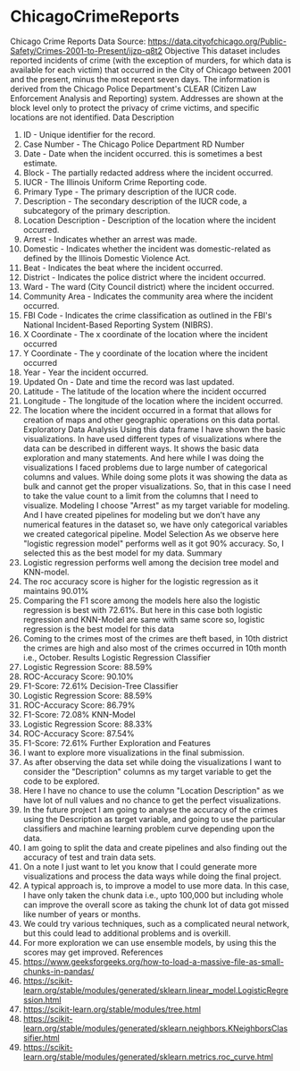 # ChicagoCrimeReports
Chicago Crime Reports
Data Source: https://data.cityofchicago.org/Public-Safety/Crimes-2001-to-Present/ijzp-q8t2
Objective
This dataset includes reported incidents of crime (with the exception of murders, for which data is 
available for each victim) that occurred in the City of Chicago between 2001 and the present, minus the 
most recent seven days. The information is derived from the Chicago Police Department's CLEAR (Citizen 
Law Enforcement Analysis and Reporting) system. Addresses are shown at the block level only to protect 
the privacy of crime victims, and specific locations are not identified.
Data Description
1. ID - Unique identifier for the record. 
2. Case Number - The Chicago Police Department RD Number
3. Date - Date when the incident occurred. this is sometimes a best estimate.
4. Block - The partially redacted address where the incident occurred.
5. IUCR - The Illinois Uniform Crime Reporting code.
6. Primary Type - The primary description of the IUCR code.
7. Description - The secondary description of the IUCR code, a subcategory of the primary description.
8. Location Description - Description of the location where the incident occurred.
9. Arrest - Indicates whether an arrest was made.
10. Domestic - Indicates whether the incident was domestic-related as defined by the Illinois Domestic 
Violence Act.
11. Beat - Indicates the beat where the incident occurred.
12. District - Indicates the police district where the incident occurred.
13. Ward - The ward (City Council district) where the incident occurred.
14. Community Area - Indicates the community area where the incident occurred.
15. FBI Code - Indicates the crime classification as outlined in the FBI's National Incident-Based 
Reporting System (NIBRS).
16. X Coordinate - The x coordinate of the location where the incident occurred
17. Y Coordinate - The y coordinate of the location where the incident occurred
18. Year - Year the incident occurred.
19. Updated On - Date and time the record was last updated.
20. Latitude - The latitude of the location where the incident occurred
21. Longitude - The longitude of the location where the incident occurred. 
22. The location where the incident occurred in a format that allows for creation of maps and other 
geographic operations on this data portal. 
Exploratory Data Analysis
Using this data frame I have shown the basic visualizations. In have used different types of visualizations
where the data can be described in different ways. It shows the basic data exploration and many 
statements. And here while I was doing the visualizations I faced problems due to large number of 
categorical columns and values. While doing some plots it was showing the data as bulk and cannot get 
the proper visualizations. So, that in this case I need to take the value count to a limit from the columns 
that I need to visualize.
Modeling
I choose "Arrest" as my target variable for modeling. And I have created pipelines for modeling but we 
don’t have any numerical features in the dataset so, we have only categorical variables we created 
categorical pipeline.
Model Selection
As we observe here "logistic regression model" performs well as it got 90% accuracy. So, I selected this 
as the best model for my data.
Summary
1. Logistic regression performs well among the decision tree model and KNN-model.
2. The roc accuracy score is higher for the logistic regression as it maintains 90.01% 
3. Comparing the F1 score among the models here also the logistic regression is best with 72.61%. But 
here in this case both logistic regression and KNN-Model are same with same score so, logistic 
regression is the best model for this data
4. Coming to the crimes most of the crimes are theft based, in 10th district the crimes are high and also 
most of the crimes occurred in 10th month i.e., October.
Results
Logistic Regression Classifier
1. Logistic Regression Score: 88.59%
2. ROC-Accuracy Score: 90.10%
3. F1-Score: 72.61%
Decision-Tree Classifier
1. Logistic Regression Score: 88.59%
2. ROC-Accuracy Score: 86.79%
3. F1-Score: 72.08%
KNN-Model 
1. Logistic Regression Score: 88.33%
2. ROC-Accuracy Score: 87.54%
3. F1-Score: 72.61%
Further Exploration and Features
1. I want to explore more visualizations in the final submission.
2. As after observing the data set while doing the visualizations I want to consider the "Description" 
columns as my target variable to get the code to be explored. 
3. Here I have no chance to use the column "Location Description" as we have lot of null values and no 
chance to get the perfect visualizations.
4. In the future project I am going to analyse the accuracy of the crimes using the Description as target 
variable, and going to use the particular classifiers and machine learning problem curve depending upon 
the data. 
5. I am going to split the data and create pipelines and also finding out the accuracy of test and train 
data sets.
6. On a note I just want to let you know that I could generate more visualizations and process the data 
ways while doing the final project.
7. A typical approach is, to improve a model to use more data. In this case, I have only taken the chunk 
data i.e., upto 100,000 but including whole can improve the overall score as taking the chunk lot of data 
got missed like number of years or months.
8. We could try various techniques, such as a complicated neural network, but this could lead to 
additional problems and is overkill.
9. For more exploration we can use ensemble models, by using this the scores may get improved.
References
1. https://www.geeksforgeeks.org/how-to-load-a-massive-file-as-small-chunks-in-pandas/
2. https://scikit-learn.org/stable/modules/generated/sklearn.linear_model.LogisticRegression.html
3. https://scikit-learn.org/stable/modules/tree.html
4. https://scikit-learn.org/stable/modules/generated/sklearn.neighbors.KNeighborsClassifier.html
5. https://scikit-learn.org/stable/modules/generated/sklearn.metrics.roc_curve.html
